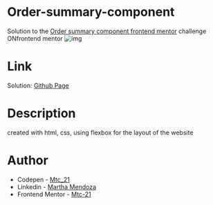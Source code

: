 # Order-summary-component
Solution to the [Order summary component frontend mentor](https://www.frontendmentor.io/challenges/order-summary-component-QlPmajDUj) challenge ONfrontend mentor
![img](https://user-images.githubusercontent.com/71796360/136619195-5df8fc3a-a9e9-412d-8d82-a7ec35094bf7.PNG)

# Link
Solution: [Github Page](https://mtc-21.github.io/Order-summary-component/)
# Description
created with html, css, using flexbox for the layout of the website 
# Author
- Codepen - [Mtc_21](https://codepen.io/Mtc_21/)
- Linkedin - [Martha Mendoza](https://www.linkedin.com/in/martha-mendoza-398007207/)
- Frontend Mentor - [Mtc-21](https://www.frontendmentor.io/profile/Mtc-21)
